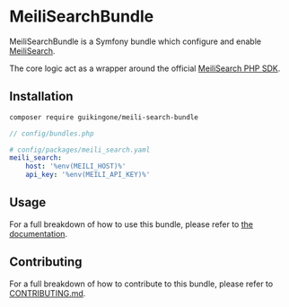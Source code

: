# MeiliSearchBundle

MeiliSearchBundle is a Symfony bundle which configure and enable [MeiliSearch]('https://github.com/meilisearch/MeiliSearch').

The core logic act as a wrapper around the official [MeiliSearch PHP SDK]('https://github.com/meilisearch/meilisearch-php').

## Installation

```bash
composer require guikingone/meili-search-bundle
```

```php
// config/bundles.php

```

```yaml
# config/packages/meili_search.yaml
meili_search:
    host: '%env(MEILI_HOST)%'
    api_key: '%env(MEILI_API_KEY)%'
```

## Usage

For a full breakdown of how to use this bundle, please refer to [the documentation](doc).

## Contributing

For a full breakdown of how to contribute to this bundle, please refer to [CONTRIBUTING.md](.github/CONTRIBUTING.md).
